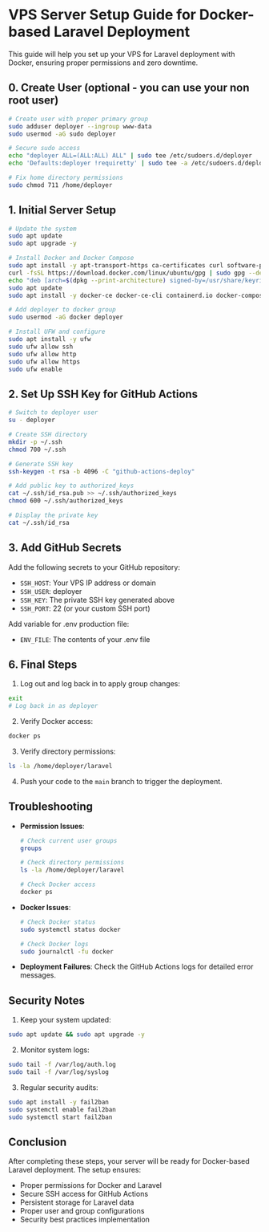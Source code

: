 # VPS Server Setup Guide for Docker-based Laravel Deployment

This guide will help you set up your VPS for Laravel deployment with Docker, ensuring proper permissions and zero downtime.

## 0. Create User (optional - you can use your non root user)

```bash
# Create user with proper primary group
sudo adduser deployer --ingroup www-data
sudo usermod -aG sudo deployer

# Secure sudo access
echo "deployer ALL=(ALL:ALL) ALL" | sudo tee /etc/sudoers.d/deployer
echo 'Defaults:deployer !requiretty' | sudo tee -a /etc/sudoers.d/deployer  

# Fix home directory permissions
sudo chmod 711 /home/deployer
```

## 1. Initial Server Setup

```bash
# Update the system
sudo apt update
sudo apt upgrade -y

# Install Docker and Docker Compose
sudo apt install -y apt-transport-https ca-certificates curl software-properties-common
curl -fsSL https://download.docker.com/linux/ubuntu/gpg | sudo gpg --dearmor -o /usr/share/keyrings/docker-archive-keyring.gpg
echo "deb [arch=$(dpkg --print-architecture) signed-by=/usr/share/keyrings/docker-archive-keyring.gpg] https://download.docker.com/linux/ubuntu $(lsb_release -cs) stable" | sudo tee /etc/apt/sources.list.d/docker.list > /dev/null
sudo apt update
sudo apt install -y docker-ce docker-ce-cli containerd.io docker-compose-plugin

# Add deployer to docker group
sudo usermod -aG docker deployer

# Install UFW and configure
sudo apt install -y ufw
sudo ufw allow ssh
sudo ufw allow http
sudo ufw allow https
sudo ufw enable
```


## 2. Set Up SSH Key for GitHub Actions

```bash
# Switch to deployer user
su - deployer

# Create SSH directory
mkdir -p ~/.ssh
chmod 700 ~/.ssh

# Generate SSH key
ssh-keygen -t rsa -b 4096 -C "github-actions-deploy"

# Add public key to authorized_keys
cat ~/.ssh/id_rsa.pub >> ~/.ssh/authorized_keys
chmod 600 ~/.ssh/authorized_keys

# Display the private key
cat ~/.ssh/id_rsa
```

## 3. Add GitHub Secrets

Add the following secrets to your GitHub repository:

- `SSH_HOST`: Your VPS IP address or domain
- `SSH_USER`: deployer
- `SSH_KEY`: The private SSH key generated above
- `SSH_PORT`: 22 (or your custom SSH port)

Add variable for .env production file:
- `ENV_FILE`: The contents of your .env file

## 6. Final Steps

1. Log out and log back in to apply group changes:
```bash
exit
# Log back in as deployer
```

2. Verify Docker access:
```bash
docker ps
```

3. Verify directory permissions:
```bash
ls -la /home/deployer/laravel
```

4. Push your code to the `main` branch to trigger the deployment.

## Troubleshooting

- **Permission Issues**: 
  ```bash
  # Check current user groups
  groups
  
  # Check directory permissions
  ls -la /home/deployer/laravel
  
  # Check Docker access
  docker ps
  ```

- **Docker Issues**:
  ```bash
  # Check Docker status
  sudo systemctl status docker
  
  # Check Docker logs
  sudo journalctl -fu docker
  ```

- **Deployment Failures**: Check the GitHub Actions logs for detailed error messages.

## Security Notes

1. Keep your system updated:
```bash
sudo apt update && sudo apt upgrade -y
```

2. Monitor system logs:
```bash
sudo tail -f /var/log/auth.log
sudo tail -f /var/log/syslog
```

3. Regular security audits:
```bash
sudo apt install -y fail2ban
sudo systemctl enable fail2ban
sudo systemctl start fail2ban
```

## Conclusion

After completing these steps, your server will be ready for Docker-based Laravel deployment. The setup ensures:
- Proper permissions for Docker and Laravel
- Secure SSH access for GitHub Actions
- Persistent storage for Laravel data
- Proper user and group configurations
- Security best practices implementation 